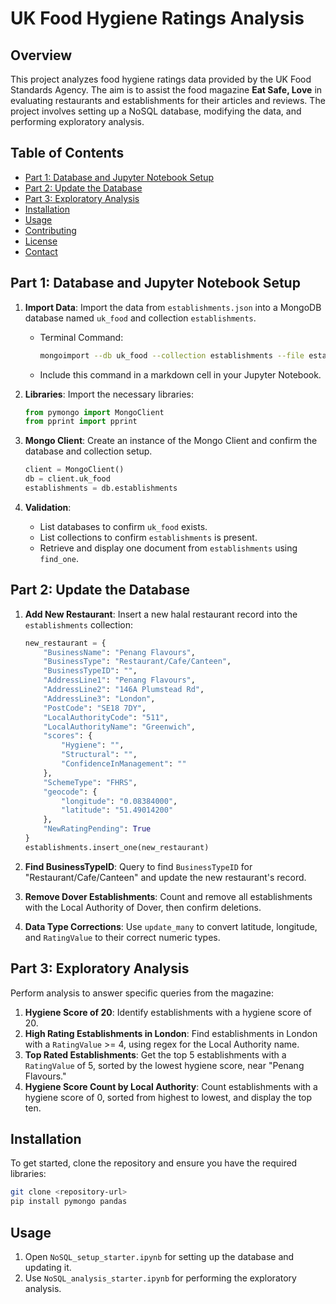 # UK Food Hygiene Ratings Analysis

## Overview
This project analyzes food hygiene ratings data provided by the UK Food Standards Agency. The aim is to assist the food magazine **Eat Safe, Love** in evaluating restaurants and establishments for their articles and reviews. The project involves setting up a NoSQL database, modifying the data, and performing exploratory analysis.

## Table of Contents
- [Part 1: Database and Jupyter Notebook Setup](#part-1-database-and-jupyter-notebook-setup)
- [Part 2: Update the Database](#part-2-update-the-database)
- [Part 3: Exploratory Analysis](#part-3-exploratory-analysis)
- [Installation](#installation)
- [Usage](#usage)
- [Contributing](#contributing)
- [License](#license)
- [Contact](#contact)

## Part 1: Database and Jupyter Notebook Setup
1. **Import Data**: Import the data from `establishments.json` into a MongoDB database named `uk_food` and collection `establishments`.
   - Terminal Command:
     ```bash
     mongoimport --db uk_food --collection establishments --file establishments.json --jsonArray
     ```
   - Include this command in a markdown cell in your Jupyter Notebook.

2. **Libraries**: Import the necessary libraries:
   ```python
   from pymongo import MongoClient
   from pprint import pprint
   ```

3. **Mongo Client**: Create an instance of the Mongo Client and confirm the database and collection setup.
   ```python
   client = MongoClient()
   db = client.uk_food
   establishments = db.establishments
   ```

4. **Validation**:
   - List databases to confirm `uk_food` exists.
   - List collections to confirm `establishments` is present.
   - Retrieve and display one document from `establishments` using `find_one`.

## Part 2: Update the Database
1. **Add New Restaurant**: Insert a new halal restaurant record into the `establishments` collection:
   ```python
   new_restaurant = {
       "BusinessName": "Penang Flavours",
       "BusinessType": "Restaurant/Cafe/Canteen",
       "BusinessTypeID": "",
       "AddressLine1": "Penang Flavours",
       "AddressLine2": "146A Plumstead Rd",
       "AddressLine3": "London",
       "PostCode": "SE18 7DY",
       "LocalAuthorityCode": "511",
       "LocalAuthorityName": "Greenwich",
       "scores": {
           "Hygiene": "",
           "Structural": "",
           "ConfidenceInManagement": ""
       },
       "SchemeType": "FHRS",
       "geocode": {
           "longitude": "0.08384000",
           "latitude": "51.49014200"
       },
       "NewRatingPending": True
   }
   establishments.insert_one(new_restaurant)
   ```

2. **Find BusinessTypeID**: Query to find `BusinessTypeID` for "Restaurant/Cafe/Canteen" and update the new restaurant's record.

3. **Remove Dover Establishments**: Count and remove all establishments with the Local Authority of Dover, then confirm deletions.

4. **Data Type Corrections**: Use `update_many` to convert latitude, longitude, and `RatingValue` to their correct numeric types.

## Part 3: Exploratory Analysis
Perform analysis to answer specific queries from the magazine:
1. **Hygiene Score of 20**: Identify establishments with a hygiene score of 20.
2. **High Rating Establishments in London**: Find establishments in London with a `RatingValue` >= 4, using regex for the Local Authority name.
3. **Top Rated Establishments**: Get the top 5 establishments with a `RatingValue` of 5, sorted by the lowest hygiene score, near "Penang Flavours."
4. **Hygiene Score Count by Local Authority**: Count establishments with a hygiene score of 0, sorted from highest to lowest, and display the top ten.

## Installation
To get started, clone the repository and ensure you have the required libraries:
```bash
git clone <repository-url>
pip install pymongo pandas
```

## Usage
1. Open `NoSQL_setup_starter.ipynb` for setting up the database and updating it.
2. Use `NoSQL_analysis_starter.ipynb` for performing the exploratory analysis.
